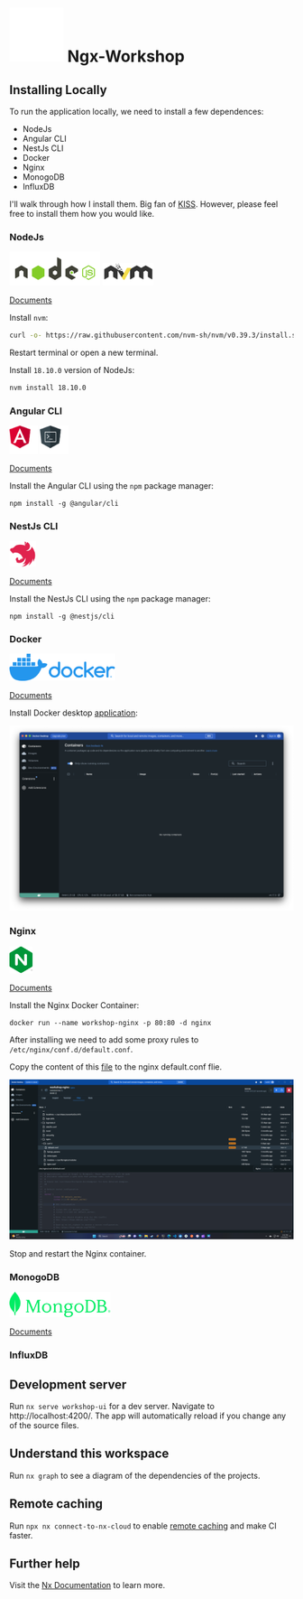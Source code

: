 # <img src="images/tips-and-updates.svg" /> Ngx-Workshop 
<!-- <a href="https://nx.dev"><img src="images/nx-logo.png" height="37"></a>
<a href="https://angular.io/"><img src="images/angular-logo.svg" height="45" /></a>
<a href="http://nestjs.com/" target="blank"><img src="images/nestjs-logo.svg" height="45"/></a>
<a href="https://www.nginx.com/" target="blank"><img src="images/nginx-logo.svg" height="45" /></a>
<a href="https://www.mongodb.com"><img src="images/mongodb-logo.png" height="45" /></a>
<a href="https://www.influxdata.com/"><img src="images/influxdb-logo.svg" height="45" /></a> -->


## Installing Locally
To run the application locally, we need to install a few dependences:
<ul>
  <li>NodeJs</li>
  <li>Angular CLI</li>
  <li>NestJs CLI</li>
  <li>Docker</li>
  <li>Nginx</li>
  <li>MonogoDB</li>
  <li>InfluxDB</li>
</ul>

I'll walk through how I install them. Big fan of [KISS](https://en.wikipedia.org/wiki/KISS_principle). However, please feel free to install them how you would like.

### NodeJs
[<img src="images/nodejs-logo.svg" height="60" />](https://github.com/nodejs/node)
[<img src="images/nvm-logo.svg" height="40" />](https://github.com/nvm-sh/logos)

[Documents](https://github.com/nvm-sh/nvm)

Install `nvm`:

```sh
curl -o- https://raw.githubusercontent.com/nvm-sh/nvm/v0.39.3/install.sh | bash
```
Restart terminal or open a new terminal.

Install `18.10.0` version of NodeJs:

```sh
nvm install 18.10.0
```

### Angular CLI

[<img src="images/angular-logo-2.svg" height="50" />](https://github.com/nodejs/node)
[<img src="images/cli-logo.svg" width="50" />](https://github.com/nvm-sh/logos)

[Documents](https://angular.io/cli)

Install the Angular CLI using the `npm` package manager:
```
npm install -g @angular/cli
```
### NestJs CLI
[<img src="images/nestjs-logo.svg" height="45"/>](http://nestjs.com/)

[Documents](https://docs.nestjs.com/cli/overview)

Install the NestJs CLI using the `npm` package manager:
```
npm install -g @nestjs/cli
```

### Docker

[<img src="images/docker-logo.png" height="48" />](https://www.docker.com/)

[Documents](https://docs.docker.com/)

Install Docker desktop [application](https://www.docker.com/products/docker-desktop/):

[<img src="images/docker-desktop.png" width="700" />](https://www.docker.com/products/docker-desktop/)


### Nginx

[<img src="images/nginx-logo.svg" height="48" />](https://www.nginx.com/)

[Documents](https://docs.nginx.com/)

Install the Nginx Docker Container:
```
docker run --name workshop-nginx -p 80:80 -d nginx
```

After installing we need to add some proxy rules to `/etc/nginx/conf.d/default.conf`.

Copy the content of this [file](install-helpers/default.conf) to the nginx default.conf flie.

<img src="images/nginx-conf.png" width="700" />

Stop and restart the Nginx container.


### MonogoDB

[<img src="images/mongodb-logo-2.svg" height="45" >](https://www.mongodb.com)

[Documents](https://www.mongodb.com/docs/)

### InfluxDB


## Development server

Run `nx serve workshop-ui` for a dev server. Navigate to http://localhost:4200/. The app will automatically reload if you change any of the source files.

## Understand this workspace

Run `nx graph` to see a diagram of the dependencies of the projects.

## Remote caching

Run `npx nx connect-to-nx-cloud` to enable [remote caching](https://nx.app) and make CI faster.

## Further help

Visit the [Nx Documentation](https://nx.dev) to learn more.
